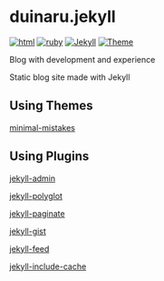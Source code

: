 # duinaru.jekyll
[![html](https://img.shields.io/badge/lang-html-lightgrey)](https://en.wikipedia.org/wiki/HTML)
[![ruby](https://img.shields.io/badge/lang-ruby-red)](https://www.ruby-lang.org)
[![Jekyll](https://img.shields.io/badge/jekyll-3.8.6-blue)](https://jekyllrb.com/)
[![Theme](https://img.shields.io/badge/Theme-Minimal%20Mistakes-brightgreen)](https://mmistakes.github.io/minimal-mistakes/)

Blog with development and experience

Static blog site made with Jekyll

## Using Themes
[minimal-mistakes](https://mmistakes.github.io/minimal-mistakes/)

## Using Plugins

[jekyll-admin](https://github.com/jekyll/jekyll-admin)

[jekyll-polyglot](https://github.com/untra/polyglot)

[jekyll-paginate](https://github.com/jekyll/jekyll-paginate)

[jekyll-gist](https://github.com/jekyll/jekyll-gist)

[jekyll-feed](https://github.com/jekyll/jekyll-feed)

[jekyll-include-cache](https://github.com/benbalter/jekyll-include-cache)
